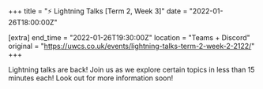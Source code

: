 +++
title = "⚡ Lightning Talks [Term 2, Week 3]"
date = "2022-01-26T18:00:00Z"

[extra]
end_time = "2022-01-26T19:30:00Z"
location = "Teams + Discord"
original = "https://uwcs.co.uk/events/lightning-talks-term-2-week-2-2122/"
+++

Lightning talks are back\! Join us as we explore certain topics in less than 15 minutes each\! Look out for more information soon\!

